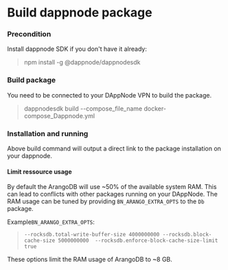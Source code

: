 # Build dappnode package
### Precondition
Install dappnode SDK if you don't have it already:
> npm install -g @dappnode/dappnodesdk

### Build package
You need to be connected to your DAppNode VPN to build the package.
> dappnodesdk build --compose_file_name docker-compose_Dappnode.yml

### Installation and running
Above build command will output a direct link to the package installation on your dappnode.
#### Limit ressource usage
By default the ArangoDB will use ~50% of the available system RAM. This can lead to conflicts with other packages
running on your DAppNode. The RAM usage can be tuned by providing `BN_ARANGO_EXTRA_OPTS` to the `Db` package. 

Example`BN_ARANGO_EXTRA_OPTS`:
>`--rocksdb.total-write-buffer-size 4000000000 --rocksdb.block-cache-size 5000000000  --rocksdb.enforce-block-cache-size-limit true`

These options limit the RAM usage of ArangoDB to ~8 GB. 

